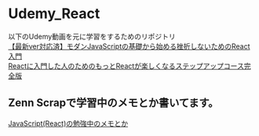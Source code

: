 # Udemy_React

以下のUdemy動画を元に学習をするためのリポジトリ  
[【最新ver対応済】モダンJavaScriptの基礎から始める挫折しないためのReact入門](https://www.udemy.com/course/modern_javascipt_react_beginner/)  
[Reactに入門した人のためのもっとReactが楽しくなるステップアップコース完全版](https://www.udemy.com/course/react_stepup/)  

## Zenn Scrapで学習中のメモとか書いてます。
[JavaScript(React)の勉強中のメモとか](https://zenn.dev/arusu/scraps/e99325dee86ddc)